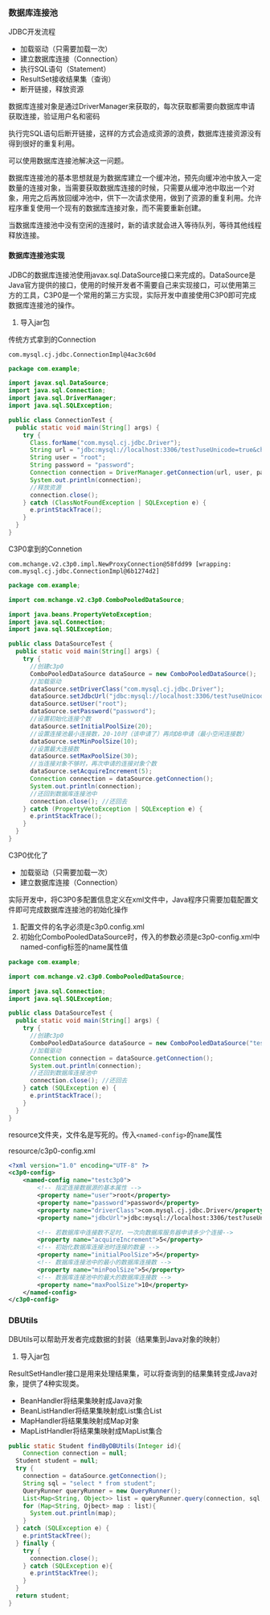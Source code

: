 ### 数据库连接池

JDBC开发流程

- 加载驱动（只需要加载一次）
- 建立数据库连接（Connection）
- 执行SQL语句（Statement）
- ResultSet接收结果集（查询）
- 断开链接，释放资源

数据库连接对象是通过DriverManager来获取的，每次获取都需要向数据库申请获取连接，验证用户名和密码

执行完SQL语句后断开链接，这样的方式会造成资源的浪费，数据库连接资源没有得到很好的重复利用。

可以使用数据库连接池解决这一问题。

数据库连接池的基本思想就是为数据库建立一个缓冲池，预先向缓冲池中放入一定数量的连接对象，当需要获取数据库连接的时候，只需要从缓冲池中取出一个对象，用完之后再放回缓冲池中，供下一次请求使用，做到了资源的重复利用。允许程序重复使用一个现有的数据库连接对象，而不需要重新创建。

当数据库连接池中没有空闲的连接时，新的请求就会进入等待队列，等待其他线程释放连接。

#### 数据库连接池实现

JDBC的数据库连接池使用javax.sql.DataSource接口来完成的。DataSource是Java官方提供的接口，使用的时候开发者不需要自己来实现接口，可以使用第三方的工具，C3P0是一个常用的第三方实现，实际开发中直接使用C3P0即可完成数据库连接池的操作。

1. 导入jar包

传统方式拿到的Connection

```shell
com.mysql.cj.jdbc.ConnectionImpl@4ac3c60d
```

```java
package com.example;

import javax.sql.DataSource;
import java.sql.Connection;
import java.sql.DriverManager;
import java.sql.SQLException;

public class ConnectionTest {
  public static void main(String[] args) {
    try {
      Class.forName("com.mysql.cj.jdbc.Driver");
      String url = "jdbc:mysql://localhost:3306/test?useUnicode=true&charactorEncoding=UTF-8";
      String user = "root";
      String password = "password";
      Connection connection = DriverManager.getConnection(url, user, password);
      System.out.println(connection);
      //释放资源
      connection.close();
    } catch (ClassNotFoundException | SQLException e) {
      e.printStackTrace();
    }
  }
}
```

C3P0拿到的Connetion

```shell
com.mchange.v2.c3p0.impl.NewProxyConnection@58fdd99 [wrapping: com.mysql.cj.jdbc.ConnectionImpl@6b1274d2]
```

```java
package com.example;

import com.mchange.v2.c3p0.ComboPooledDataSource;

import java.beans.PropertyVetoException;
import java.sql.Connection;
import java.sql.SQLException;

public class DataSourceTest {
  public static void main(String[] args) {
    try {
      //创建c3p0
      ComboPooledDataSource dataSource = new ComboPooledDataSource();
      //加载驱动
      dataSource.setDriverClass("com.mysql.cj.jdbc.Driver");
      dataSource.setJdbcUrl("jdbc:mysql://localhost:3306/test?useUnicode=true&charactorEncoding=UTF-8");
      dataSource.setUser("root");
      dataSource.setPassword("password");
      //设置初始化连接个数
      dataSource.setInitialPoolSize(20);
      //设置连接池最小连接数，20-10时（该申请了）再向DB申请（最小空闲连接数）
      dataSource.setMinPoolSize(10);
      //设置最大连接数
      dataSource.setMaxPoolSize(30);
      //当连接对象不够时，再次申请的连接对象个数
      dataSource.setAcquireIncrement(5);
      Connection connection = dataSource.getConnection();
      System.out.println(connection);
      //还回到数据库连接池中
      connection.close(); //还回去
    } catch (PropertyVetoException | SQLException e) {
      e.printStackTrace();
    }
  }
}
```

C3P0优化了

- 加载驱动（只需要加载一次）
- 建立数据库连接（Connection）

实际开发中，将C3P0多配置信息定义在xml文件中，Java程序只需要加载配置文件即可完成数据库连接池的初始化操作

1. 配置文件的名字必须是c3p0.config.xml
2. 初始化ComboPooledDataSource时，传入的参数必须是c3p0-config.xml中named-config标签的name属性值

```java
package com.example;

import com.mchange.v2.c3p0.ComboPooledDataSource;

import java.sql.Connection;
import java.sql.SQLException;

public class DataSourceTest {
  public static void main(String[] args) {
    try {
      //创建c3p0
      ComboPooledDataSource dataSource = new ComboPooledDataSource("testc3p0");
      //加载驱动
      Connection connection = dataSource.getConnection();
      System.out.println(connection);
      //还回到数据库连接池中
      connection.close(); //还回去
    } catch (SQLException e) {
      e.printStackTrace();
    }
  }
}
```

resource文件夹，文件名是写死的。传入`<named-config>`的`name`属性

resource/c3p0-config.xml

```xml
<?xml version="1.0" encoding="UTF-8" ?>
<c3p0-config>
    <named-config name="testc3p0">
        <!-- 指定连接数据源的基本属性 -->
        <property name="user">root</property>
        <property name="password">password</property>
        <property name="driverClass">com.mysql.cj.jdbc.Driver</property>
        <property name="jdbcUrl">jdbc:mysql://localhost:3306/test?useUnicode=true&amp;charactorEncoding=UTF-8</property>

        <!-- 若数据库中连接数不足时，一次向数据库服务器申请多少个连接-->
        <property name="acquireIncrement">5</property>
        <!-- 初始化数据库连接池时连接的数量 -->
        <property name="initialPoolSize">5</property>
        <!-- 数据库连接池中的最小的数据库连接数 -->
        <property name="minPoolSize">5</property>
        <!-- 数据库连接池中的最大的数据库连接数 -->
        <property name="maxPoolSize">10</property>
    </named-config>
</c3p0-config>
```

### DBUtils

DBUtils可以帮助开发者完成数据的封装（结果集到Java对象的映射）

1. 导入jar包

ResultSetHandler接口是用来处理结果集，可以将查询到的结果集转变成Java对象，提供了4种实现类。

- BeanHandler将结果集映射成Java对象
- BeanListHandler将结果集映射成List集合List<Student>
- MapHandler将结果集映射成Map对象
- MapListHandler将结果集映射成MapList集合

```java
public static Student findByDBUtils(Integer id){
	Connection connection = null;
  Student student = null;
  try {
    connection = dataSource.getConnection();
    String sql = "select * from student";
    QueryRunner queryRunner = new QueryRunner();
    List<Map<String, Object>> list = queryRunner.query(connection, sql, new MapListHandler());
    for (Map<String, Ojbect> map : list){
      System.out.println(map);
    }
  } catch (SQLException e) {
    e.printStackTree();
  } finally {
    try {
      connection.close();
    } catch (SQLException e){
      e.printStackTree();
    }
  }
  return student;
}
```

